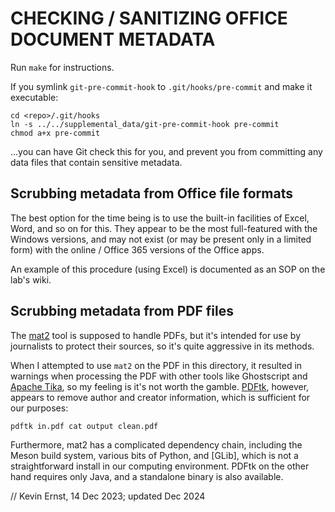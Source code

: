 CHECKING / SANITIZING OFFICE DOCUMENT METADATA
==============================================

Run `make` for instructions.

If you symlink `git-pre-commit-hook` to `.git/hooks/pre-commit` and make it
executable:

    cd <repo>/.git/hooks
    ln -s ../../supplemental_data/git-pre-commit-hook pre-commit
    chmod a+x pre-commit

…you can have Git check this for you, and prevent you from committing any data
files that contain sensitive metadata.


Scrubbing metadata from Office file formats
-------------------------------------------

The best option for the time being is to use the built-in facilities of Excel,
Word, and so on for this. They appear to be the most full-featured with the
Windows versions, and may not exist (or may be present only in a limited form)
with the online / Office 365 versions of the Office apps.

An example of this procedure (using Excel) is documented as an SOP on the lab's
wiki.


Scrubbing metadata from PDF files
---------------------------------

The [mat2][] tool is supposed to handle PDFs, but it's intended for use by
journalists to protect their sources, so it's quite aggressive in its methods.

When I attempted to use `mat2` on the PDF in this directory, it resulted in
warnings when processing the PDF with other tools like Ghostscript and [Apache
Tika][tika], so my feeling is it's not worth the gamble. [PDFtk][], however,
appears to remove author and creator information, which is sufficient for our
purposes:

    pdftk in.pdf cat output clean.pdf

Furthermore, mat2 has a complicated dependency chain, including the Meson build
system, various bits of Python, and [GLib], which is not a straightforward
install in our computing environment. PDFtk on the other hand requires only
Java, and a standalone binary is also available.


// Kevin Ernst, 14 Dec 2023; updated Dec 2024

[mat2]: https://0xacab.org/jvoisin/mat2
[tika]: https://tika.apache.org
[pdftk]: https://gitlab.com/pdftk-java/pdftk
